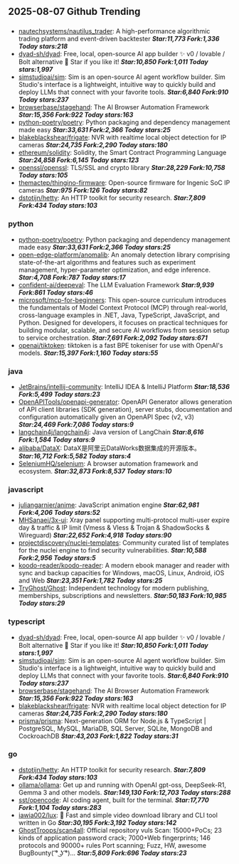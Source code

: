 ## 2025-08-07 Github Trending

### 
* [nautechsystems/nautilus_trader](https://github.com/nautechsystems/nautilus_trader): A high-performance algorithmic trading platform and event-driven backtester ***Star:11,773 Fork:1,336 Today stars:218***
* [dyad-sh/dyad](https://github.com/dyad-sh/dyad): Free, local, open-source AI app builder ✨ v0 / lovable / Bolt alternative 🌟 Star if you like it! ***Star:10,850 Fork:1,011 Today stars:1,997***
* [simstudioai/sim](https://github.com/simstudioai/sim): Sim is an open-source AI agent workflow builder. Sim Studio's interface is a lightweight, intuitive way to quickly build and deploy LLMs that connect with your favorite tools. ***Star:6,840 Fork:910 Today stars:237***
* [browserbase/stagehand](https://github.com/browserbase/stagehand): The AI Browser Automation Framework ***Star:15,356 Fork:922 Today stars:163***
* [python-poetry/poetry](https://github.com/python-poetry/poetry): Python packaging and dependency management made easy ***Star:33,631 Fork:2,366 Today stars:25***
* [blakeblackshear/frigate](https://github.com/blakeblackshear/frigate): NVR with realtime local object detection for IP cameras ***Star:24,735 Fork:2,290 Today stars:180***
* [ethereum/solidity](https://github.com/ethereum/solidity): Solidity, the Smart Contract Programming Language ***Star:24,858 Fork:6,145 Today stars:123***
* [openssl/openssl](https://github.com/openssl/openssl): TLS/SSL and crypto library ***Star:28,229 Fork:10,758 Today stars:105***
* [themactep/thingino-firmware](https://github.com/themactep/thingino-firmware): Open-source firmware for Ingenic SoC IP cameras ***Star:975 Fork:126 Today stars:82***
* [dstotijn/hetty](https://github.com/dstotijn/hetty): An HTTP toolkit for security research. ***Star:7,809 Fork:434 Today stars:103***

### python
* [python-poetry/poetry](https://github.com/python-poetry/poetry): Python packaging and dependency management made easy ***Star:33,631 Fork:2,366 Today stars:25***
* [open-edge-platform/anomalib](https://github.com/open-edge-platform/anomalib): An anomaly detection library comprising state-of-the-art algorithms and features such as experiment management, hyper-parameter optimization, and edge inference. ***Star:4,708 Fork:787 Today stars:17***
* [confident-ai/deepeval](https://github.com/confident-ai/deepeval): The LLM Evaluation Framework ***Star:9,939 Fork:861 Today stars:46***
* [microsoft/mcp-for-beginners](https://github.com/microsoft/mcp-for-beginners): This open-source curriculum introduces the fundamentals of Model Context Protocol (MCP) through real-world, cross-language examples in .NET, Java, TypeScript, JavaScript, and Python. Designed for developers, it focuses on practical techniques for building modular, scalable, and secure AI workflows from session setup to service orchestration. ***Star:7,691 Fork:2,092 Today stars:671***
* [openai/tiktoken](https://github.com/openai/tiktoken): tiktoken is a fast BPE tokeniser for use with OpenAI's models. ***Star:15,397 Fork:1,160 Today stars:55***

### java
* [JetBrains/intellij-community](https://github.com/JetBrains/intellij-community): IntelliJ IDEA & IntelliJ Platform ***Star:18,536 Fork:5,499 Today stars:23***
* [OpenAPITools/openapi-generator](https://github.com/OpenAPITools/openapi-generator): OpenAPI Generator allows generation of API client libraries (SDK generation), server stubs, documentation and configuration automatically given an OpenAPI Spec (v2, v3) ***Star:24,469 Fork:7,086 Today stars:9***
* [langchain4j/langchain4j](https://github.com/langchain4j/langchain4j): Java version of LangChain ***Star:8,616 Fork:1,584 Today stars:9***
* [alibaba/DataX](https://github.com/alibaba/DataX): DataX是阿里云DataWorks数据集成的开源版本。 ***Star:16,712 Fork:5,582 Today stars:4***
* [SeleniumHQ/selenium](https://github.com/SeleniumHQ/selenium): A browser automation framework and ecosystem. ***Star:32,873 Fork:8,537 Today stars:10***

### javascript
* [juliangarnier/anime](https://github.com/juliangarnier/anime): JavaScript animation engine ***Star:62,981 Fork:4,206 Today stars:52***
* [MHSanaei/3x-ui](https://github.com/MHSanaei/3x-ui): Xray panel supporting multi-protocol multi-user expire day & traffic & IP limit (Vmess & Vless & Trojan & ShadowSocks & Wireguard) ***Star:22,652 Fork:4,918 Today stars:90***
* [projectdiscovery/nuclei-templates](https://github.com/projectdiscovery/nuclei-templates): Community curated list of templates for the nuclei engine to find security vulnerabilities. ***Star:10,588 Fork:2,956 Today stars:5***
* [koodo-reader/koodo-reader](https://github.com/koodo-reader/koodo-reader): A modern ebook manager and reader with sync and backup capacities for Windows, macOS, Linux, Android, iOS and Web ***Star:23,351 Fork:1,782 Today stars:25***
* [TryGhost/Ghost](https://github.com/TryGhost/Ghost): Independent technology for modern publishing, memberships, subscriptions and newsletters. ***Star:50,183 Fork:10,985 Today stars:29***

### typescript
* [dyad-sh/dyad](https://github.com/dyad-sh/dyad): Free, local, open-source AI app builder ✨ v0 / lovable / Bolt alternative 🌟 Star if you like it! ***Star:10,850 Fork:1,011 Today stars:1,997***
* [simstudioai/sim](https://github.com/simstudioai/sim): Sim is an open-source AI agent workflow builder. Sim Studio's interface is a lightweight, intuitive way to quickly build and deploy LLMs that connect with your favorite tools. ***Star:6,840 Fork:910 Today stars:237***
* [browserbase/stagehand](https://github.com/browserbase/stagehand): The AI Browser Automation Framework ***Star:15,356 Fork:922 Today stars:163***
* [blakeblackshear/frigate](https://github.com/blakeblackshear/frigate): NVR with realtime local object detection for IP cameras ***Star:24,735 Fork:2,290 Today stars:180***
* [prisma/prisma](https://github.com/prisma/prisma): Next-generation ORM for Node.js & TypeScript | PostgreSQL, MySQL, MariaDB, SQL Server, SQLite, MongoDB and CockroachDB ***Star:43,203 Fork:1,822 Today stars:31***

### go
* [dstotijn/hetty](https://github.com/dstotijn/hetty): An HTTP toolkit for security research. ***Star:7,809 Fork:434 Today stars:103***
* [ollama/ollama](https://github.com/ollama/ollama): Get up and running with OpenAI gpt-oss, DeepSeek-R1, Gemma 3 and other models. ***Star:149,130 Fork:12,703 Today stars:288***
* [sst/opencode](https://github.com/sst/opencode): AI coding agent, built for the terminal. ***Star:17,770 Fork:1,104 Today stars:283***
* [iawia002/lux](https://github.com/iawia002/lux): 👾 Fast and simple video download library and CLI tool written in Go ***Star:30,195 Fork:3,192 Today stars:142***
* [GhostTroops/scan4all](https://github.com/GhostTroops/scan4all): Official repository vuls Scan: 15000+PoCs; 23 kinds of application password crack; 7000+Web fingerprints; 146 protocols and 90000+ rules Port scanning; Fuzz, HW, awesome BugBounty( ͡° ͜ʖ ͡°)... ***Star:5,809 Fork:696 Today stars:23***
